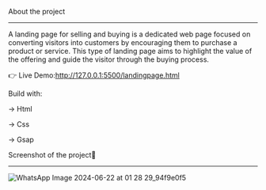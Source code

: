 About the project
________________________________________________________________________________________________________________________________________________
A landing page for selling and buying is a dedicated web page focused on converting visitors into customers by encouraging them to purchase a product or service. This type of landing page aims to highlight the value of the offering and guide the visitor through the buying process.

👉 Live Demo:http://127.0.0.1:5500/landingpage.html

Build with:

→ Html

→ Css

→ Gsap

Screenshot of the project📸
____________________________________________________________________________________________________________________________________________________

![WhatsApp Image 2024-06-22 at 01 28 29_94f9e0f5](https://github.com/Mohdamaanansari/LANDING-PAGE/assets/161965618/3008f2bc-dec6-407c-89bb-c2c080ba3446)

